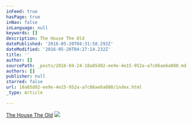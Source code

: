 ```yaml
---
inFeed: true
hasPage: true
inNav: false
inLanguage: null
keywords: []
description: The House The Old
datePublished: '2016-05-20T04:31:58.293Z'
dateModified: '2016-05-20T04:27:14.232Z'
title: ''
author: []
sourcePath: _posts/2016-04-24-18a85d02-ee9e-4e15-952a-a7c86ae6a080.md
authors: []
publisher: null
starred: false
url: 18a85d02-ee9e-4e15-952a-a7c86ae6a080/index.html
_type: Article

---
```

[The House The Old][0]
![](https://the-grid-user-content.s3-us-west-2.amazonaws.com/5949c4b1-ca0f-4300-93c0-9519aa6ba241.jpg)

[0]: http://www.thehousetheold.com/